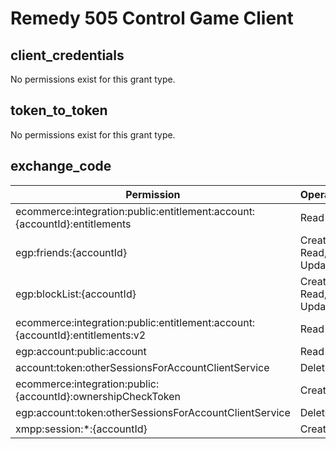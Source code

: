 # Remedy 505 Control Game Client

## client_credentials
No permissions exist for this grant type.

## token_to_token
No permissions exist for this grant type.

## exchange_code
| Permission | Operations |
| - | - |
| ecommerce:integration:public:entitlement:account:{accountId}:entitlements | Read |
| egp:friends:{accountId} | Create, Read, Update |
| egp:blockList:{accountId} | Create, Read, Update |
| ecommerce:integration:public:entitlement:account:{accountId}:entitlements:v2 | Read |
| egp:account:public:account | Read |
| account:token:otherSessionsForAccountClientService | Delete |
| ecommerce:integration:public:{accountId}:ownershipCheckToken | Create |
| egp:account:token:otherSessionsForAccountClientService | Delete |
| xmpp:session:*:{accountId} | Create |